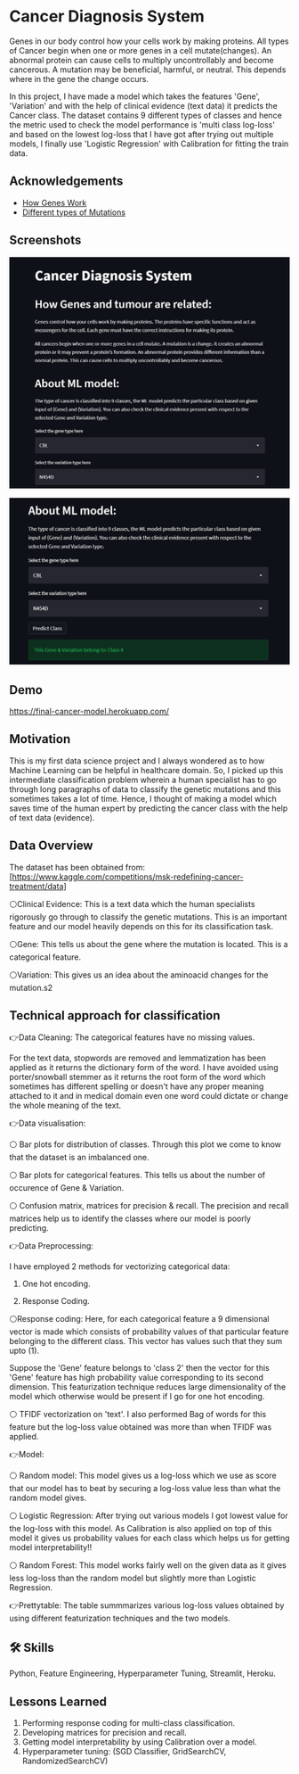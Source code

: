 
# Cancer Diagnosis System

Genes in our body control how your cells work by making proteins.
All types of Cancer begin when one or more genes in a cell mutate(changes).
An abnormal protein can cause cells to multiply uncontrollably and become cancerous. A mutation may be beneficial, harmful, or neutral. This depends where in the gene the change occurs.

In this project, I have made a model which takes the features 'Gene', 'Variation' and with the help of clinical evidence (text data) it
predicts the Cancer class. The dataset contains 9 different types of classes and hence the metric used to check the model
performance is 'multi class log-loss' and based on the lowest log-loss that I have got after
trying out multiple models, I finally use 'Logistic Regression' with Calibration for fitting the train data.  

## Acknowledgements

 - [How Genes Work](https://www.cancer.net/navigating-cancer-care/cancer-basics/genetics/genetics-cancer)
 - [Different types of Mutations](https://www.youtube.com/watch?v=qxXRKVompI8)



## Screenshots

![Demo 1](c1.png)

![Demo 2](c3.png)




## Demo

https://final-cancer-model.herokuapp.com/



## Motivation

This is my first data science project and I always wondered as to how Machine Learning 
can be helpful in healthcare domain. So, I picked up this intermediate classification problem wherein a human
specialist has to go through long paragraphs of data to classify the genetic mutations and this sometimes takes a lot of time.
Hence, I thought of making a model which saves time of the human expert by predicting the cancer class with the help of text data (evidence).

## Data Overview

The dataset has been obtained from: [https://www.kaggle.com/competitions/msk-redefining-cancer-treatment/data]

⚪Clinical Evidence: This is a text data which the human specialists rigorously go through to classify the genetic mutations.
This is an important feature and our model heavily depends on this for its classification task.

⚪Gene: This tells us about the gene where the mutation is located. This is a categorical feature.

⚪Variation: This gives us an idea about the aminoacid changes for the mutation.s2
## Technical approach for classification

👉Data Cleaning: The categorical features have no missing values.

For the text data, stopwords are removed and lemmatization has been applied as it returns the dictionary form of the word.
I have avoided using porter/snowball stemmer as it returns the root form of the word which sometimes has different spelling or doesn't have 
any proper meaning attached to it and in medical domain even one word could dictate or
change the whole meaning of the text.

👉Data visualisation:

⚪ Bar plots for distribution of classes. Through this plot we come to know that the
dataset is an imbalanced one.

⚪ Bar plots for categorical features. This tells us about the number of occurence of Gene & Variation.

⚪ Confusion matrix, matrices for precision & recall. The precision and recall matrices help us to identify the classes where
our model is poorly predicting.

👉Data Preprocessing:

I have employed 2 methods for vectorizing categorical data:

1) One hot encoding.

2) Response Coding.

⚪Response coding: Here, for each categorical feature a 9 dimensional vector is made
which consists of probability values of that particular feature belonging to the different class. This vector has values such that they sum upto (1).

Suppose the 'Gene' feature belongs to 'class 2' then the vector for this 'Gene' feature has high probability value
corresponding to its second dimension.
This featurization technique reduces large dimensionality of the model which otherwise would be present if I go for one hot encoding.

⚪ TFIDF vectorization on 'text'. I also performed Bag of words for this feature but the log-loss value obtained was more than when TFIDF was applied. 

👉Model:

⚪ Random model: This model gives us a log-loss which we use as score that our model has to beat
by securing a log-loss value less than what the random model gives.

⚪ Logistic Regression: After trying out various models I got lowest value for the log-loss with this model. 
As Calibration is also applied on top of this model it gives us probability values for each class which helps us for getting model interpretability!!

⚪ Random Forest: This model works fairly well on the given data as it gives less log-loss than the random model but slightly more than
Logistic Regression.

👉Prettytable: The table summmarizes various log-loss values obtained by using different featurization techniques and 
the two models.

## 🛠 Skills
Python, Feature Engineering, Hyperparameter Tuning, Streamlit, Heroku.


## Lessons Learned

1) Performing response coding for multi-class classification.
2) Developing matrices for precision and recall.
3) Getting model interpretability by using Calibration over a model.
4) Hyperparameter tuning:
(SGD Classifier, GridSearchCV, RandomizedSearchCV)      

 


